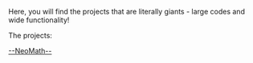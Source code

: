 Here, you will find the projects that are literally giants - large codes and wide functionality!

The projects:

[--NeoMath--](/NeoMath/html/home.html)
